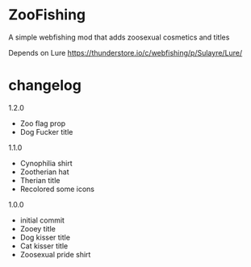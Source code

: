 # ZooFishing

A simple webfishing mod that adds zoosexual cosmetics and titles

Depends on Lure https://thunderstore.io/c/webfishing/p/Sulayre/Lure/

# changelog

1.2.0
- Zoo flag prop
- Dog Fucker title

1.1.0
- Cynophilia shirt
- Zootherian hat
- Therian title
- Recolored some icons

1.0.0
- initial commit
- Zooey title
- Dog kisser title
- Cat kisser title
- Zoosexual pride shirt

